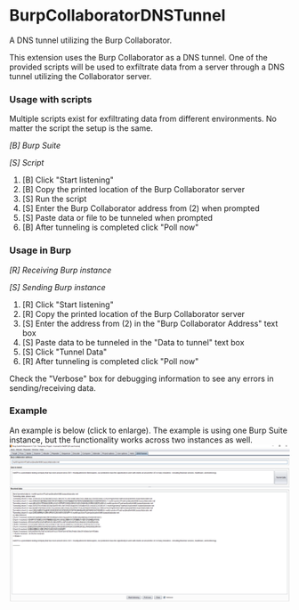 # BurpCollaboratorDNSTunnel
A DNS tunnel utilizing the Burp Collaborator.

This extension uses the Burp Collaborator as a DNS tunnel.  One of the provided scripts will be used to exfiltrate data from a server through a DNS tunnel utilizing the Collaborator server.

### Usage with scripts
Multiple scripts exist for exfiltrating data from different environments.  No matter the script the setup is the same.

_[B] Burp Suite_

_[S] Script_

1) [B] Click "Start listening"
2) [B] Copy the printed location of the Burp Collaborator server
3) [S] Run the script
4) [S] Enter the Burp Collaborator address from (2) when prompted
5) [S] Paste data or file to be tunneled when prompted
6) [B] After tunneling is completed click "Poll now"

### Usage in Burp
_[R] Receiving Burp instance_

_[S] Sending Burp instance_

1) [R] Click "Start listening"
2) [R] Copy the printed location of the Burp Collaborator server
3) [S] Enter the address from (2) in the "Burp Collaborator Address" text box
4) [S] Paste data to be tunneled in the "Data to tunnel" text box
5) [S] Click "Tunnel Data"
6) [R] After tunneling is completed click "Poll now"

Check the "Verbose" box for debugging information to see any errors in sending/receiving data.

### Example
An example is below (click to enlarge).  The example is using one Burp Suite instance, but the functionality works across two instances as well.
<a href="https://github.com/NetSPI/BurpCollaboratorDNSTunnel/blob/master/images/demo.png?raw=true" target="_blank"><img src="./images/demo.png"/></a>
